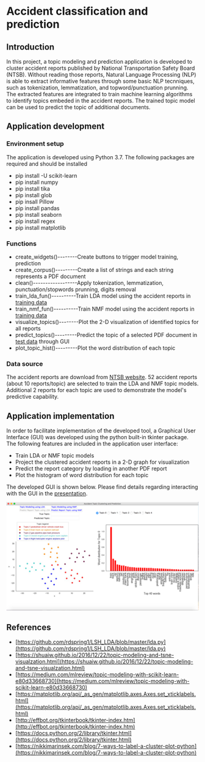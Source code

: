 
# Accident classification and prediction
## Introduction

In this project, a topic modeling and prediction application is developed to cluster accident reports published by National Transportation Safety Board (NTSB). Without reading those reports, Natural Language Processing (NLP) is able to extract informative features through some basic NLP tecnniques, such as tokenization, lemmatization, and topword/punctuation prunning. The extracted features are integrated to train machine learning algorithms to identify topics embeded in the accident reports. The trained topic model can be used to predict the topic of additional documents. 

## Application development
### Environment setup
The application is developed using Python 3.7. The following packages are required and should be installed
* pip install -U scikit-learn
* pip install numpy
* pip install tika
* pip install glob
* pip insall Pillow
* pip install pandas
* pip install seaborn
* pip install regex
* pip install matplotlib

### Functions
* create_widgets()--------Create buttons to trigger model training, prediction
* create_corpus()---------Create a list of strings and each string represents a PDF document
* clean()------------------Apply tokenization, lemmatization, punctuation/stopwords prunning, digits removal
* train_lda_fun()----------Train LDA model using the accident reports in [training data](https://github.com/tspeng/Course_Project/blob/master/training)
* train_nmf_fun()----------Train NMF model using the accident reports in [training data](https://github.com/tspeng/Course_Project/blob/master/training)
* visualize_topics()--------Plot the 2-D visualization of identified topics for all reports
* predict_topics()---------Predict the topic of a selected PDF document in [test data](https://github.com/tspeng/Course_Project/blob/master/test) through GUI
* plot_topic_hist()---------Plot the word distribution of each topic

### Data source
The accident reports are download from [NTSB website](https://www.ntsb.gov/investigations/AccidentReports/Pages/AccidentReports.aspx). 52 accident reports (about 10 reports/topic) are selected to train the LDA and NMF topic models. Additional 2 reports for each topic are used to demonstrate the model's predictive capability.

## Application implementation
In order to facilitate implementation of the developed tool, a Graphical User Interface (GUI) was developed using the python built-in tkinter package. The following features are included in the application user interface:

* Train LDA or NMF topic models
* Project the clustered accident reports in a 2-D graph for visualization
* Predict the report category by loading in another PDF report
* Plot the histogram of word distribution for each topic

The developed GUI is shown below. Please find details regarding interacting with the GUI in the [presentation](https://github.com/tspeng/Course_Project/blob/master/Course_Project_Presentation.pdf).

![GUI](https://github.com/tspeng/Course_Project/blob/master/GUI.png)

## References
* [https://github.com/rdspring1/LSH_LDA/blob/master/lda.py](https://github.com/rdspring1/LSH_LDA/blob/master/lda.py)
* [https://shuaiw.github.io/2016/12/22/topic-modeling-and-tsne-visualzation.html](https://shuaiw.github.io/2016/12/22/topic-modeling-and-tsne-visualzation.html)
* [https://medium.com/mlreview/topic-modeling-with-scikit-learn-e80d33668730](https://medium.com/mlreview/topic-modeling-with-scikit-learn-e80d33668730)
* [https://matplotlib.org/api/_as_gen/matplotlib.axes.Axes.set_xticklabels.html](https://matplotlib.org/api/_as_gen/matplotlib.axes.Axes.set_xticklabels.html)
* [http://effbot.org/tkinterbook/tkinter-index.htm](http://effbot.org/tkinterbook/tkinter-index.htm)
* [https://docs.python.org/2/library/tkinter.html](https://docs.python.org/2/library/tkinter.html)
* [https://nikkimarinsek.com/blog/7-ways-to-label-a-cluster-plot-python](https://nikkimarinsek.com/blog/7-ways-to-label-a-cluster-plot-python)


